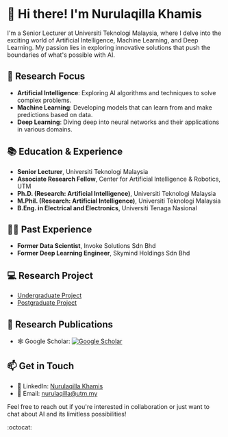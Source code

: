 # 👋 Hi there! I'm Nurulaqilla Khamis

I'm a Senior Lecturer at Universiti Teknologi Malaysia, where I delve into the exciting world of Artificial Intelligence, Machine Learning, and Deep Learning. My passion lies in exploring innovative solutions that push the boundaries of what's possible with AI.

<!-- Your other content -->

## 🌱 Research Focus

- **Artificial Intelligence**: Exploring AI algorithms and techniques to solve complex problems.
- **Machine Learning**: Developing models that can learn from and make predictions based on data.
- **Deep Learning**: Diving deep into neural networks and their applications in various domains.

<!-- Your other content -->

## 📚 Education & Experience

- **Senior Lecturer**, Universiti Teknologi Malaysia
- **Associate Research Fellow**, Center for Artificial Intelligence & Robotics, UTM
- **Ph.D. (Research: Artificial Intelligence)**, Universiti Teknologi Malaysia
- **M.Phil. (Research: Artificial Intelligence)**, Universiti Teknologi Malaysia
- **B.Eng. in Electrical and Electronics**, Universiti Tenaga Nasional

## 👩‍💼 Past Experience

- **Former Data Scientist**, Invoke Solutions Sdn Bhd
- **Former Deep Learning Engineer**, Skymind Holdings Sdn Bhd

## 💻 Research Project

- [Undergraduate Project]()
- [Postgraduate Project]()

## 📖 Research Publications

- 🕸️ Google Scholar: [![Google Scholar](https://your-google-scholar-icon-url.com/your-google-scholar-icon.png)](https://scholar.google.com/citations?user=HMfNRWMAAAAJ&hl=en&oi=ao)

## 📫 Get in Touch

- 🔗 LinkedIn: [Nurulaqilla Khamis](https://my.linkedin.com/in/nurulaqilla-khamis-860b86bb)
- 📧 Email: nurulaqilla@utm.my

Feel free to reach out if you're interested in collaboration or just want to chat about AI and its limitless possibilities!

:octocat:
